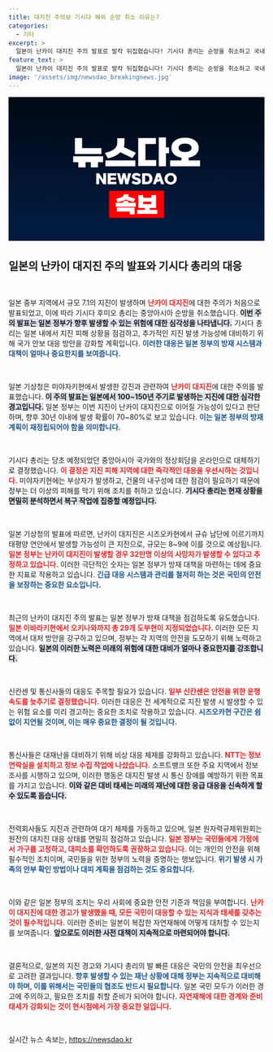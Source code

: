 ```yaml
---
title: 대지진 주의보 기시다 해외 순방 취소 이유는?
categories:
  - 기타
excerpt: >
  일본이 난카이 대지진 주의 발표로 발칵 뒤집혔습니다! 기시다 총리는 순방을 취소하고 국내 피해 상황 점검에 나서며, 100년 주기의 대재앙에 대비하는 긴급 대책을 세우고 있습니다. 지금 바로 클릭해서 일본의 우려를 확인하세요!
feature_text: >
  일본이 난카이 대지진 주의 발표로 발칵 뒤집혔습니다! 기시다 총리는 순방을 취소하고 국내 피해 상황 점검에 나서며, 100년 주기의 대재앙에 대비하는 긴급 대책을 세우고 있습니다. 지금 바로 클릭해서 일본의 우려를 확인하세요!
image: '/assets/img/newsdao_breakingnews.jpg'
---
```


<p><img src="/assets/img/newsdao_breakingnews.jpg" alt="ranknews 속보" /></p>

<h2 data-ke-size="size26">일본의 난카이 대지진 주의 발표와 기시다 총리의 대응</h2>

<p data-ke-size="size16">&nbsp;</p>

<p>일본 중부 지역에서 규모 7.1의 지진이 발생하며 <b><span style="color: #ee2323;">난카이 대지진</span></b>에 대한 주의가 처음으로 발표되었고, 이에 따라 기시다 후미오 총리는 중앙아시아 순방을 취소했습니다. <b><span style="background-color: #21538527;">이번 주의 발표는 일본 정부가 향후 발생할 수 있는 위험에 대한 심각성을 나타냅니다.</span></b> 기시다 총리는 일본 내에서 지진 피해 상황을 점검하고, 추가적인 지진 발생 가능성에 대비하기 위해 국가 안보 대응 방안을 강화할 계획입니다. <b><span style="color: #1a5490;">이러한 대응은 일본 정부의 방재 시스템과 대책이 얼마나 중요한지를 보여줍니다.</span></b> </p>

<p data-ke-size="size16">&nbsp;</p>

<p>일본 기상청은 미야자키현에서 발생한 강진과 관련하여 <b><span style="color: #ee2323;">난카이 대지진</span></b>에 대한 주의를 발표했습니다. <b><span style="background-color: #21538527;">이 주의 발표는 일본에서 100~150년 주기로 발생하는 지진에 대한 심각한 경고입니다.</span></b> 일본 정부는 이번 지진이 난카이 대지진으로 이어질 가능성이 있다고 판단하며, 향후 30년 이내에 발생 확률이 70~80%로 보고 있습니다. <b><span style="color: #1a5490;">이는 일본 정부의 방재 계획이 재정립되어야 함을 의미합니다.</span></b> </p>

<p data-ke-size="size16">&nbsp;</p>

<p>기시다 총리는 당초 예정되었던 중앙아시아 국가와의 정상회담을 온라인으로 대체하기로 결정했습니다. <b><span style="color: #ee2323;">이 결정은 지진 피해 지역에 대한 즉각적인 대응을 우선시하는 것입니다.</span></b> 미야자키현에는 부상자가 발생하고, 건물의 내구성에 대한 점검이 필요하기 때문에 정부는 더 이상의 피해를 막기 위해 조치를 취하고 있습니다. <b><span style="background-color: #21538527;">기시다 총리는 현재 상황을 면밀히 분석하면서 복구 작업에 집중할 예정입니다.</span></b> </p>

<p data-ke-size="size16">&nbsp;</p>

<p>일본 기상청의 발표에 따르면, 난카이 대지진은 시즈오카현에서 규슈 남단에 이르기까지 태평양 연안에서 발생할 가능성이 큰 지진으로, 규모는 8~9에 이를 것으로 예상됩니다. <b><span style="color: #ee2323;">일본 정부는 난카이 대지진이 발생할 경우 32만명 이상의 사망자가 발생할 수 있다고 추정하고 있습니다.</span></b> 이러한 극단적인 숫자는 일본 정부가 방재 대책을 마련하는 데에 중요한 지표로 작용하고 있습니다. <b><span style="color: #1a5490;">긴급 대응 시스템과 관리를 철저히 하는 것은 국민의 안전을 보장하는 중요한 요소입니다.</span></b></p>

<p data-ke-size="size16">&nbsp;</p>

<p>최근의 난카이 대지진 주의 발표는 일본 정부가 방재 대책을 점검하도록 유도했습니다. <b><span style="color: #ee2323;">일본 이바라키현에서 오키나와까지 총 29개 도부현이 지정되었습니다.</span></b> 이러한 모든 지역에서 대처 방안을 강구하고 있으며, 정부는 각 지역의 안전을 도모하기 위해 노력하고 있습니다. <b><span style="background-color: #21538527;">일본의 이러한 노력은 미래의 위험에 대한 대비가 얼마나 중요한지를 강조합니다.</span></b> </p>

<p data-ke-size="size16">&nbsp;</p>

<p>신칸센 및 통신사들의 대응도 주목할 필요가 있습니다. <b><span style="color: #ee2323;">일부 신칸센은 안전을 위한 운행 속도를 늦추기로 결정했습니다.</span></b> 이러한 대응은 전 세계적으로 지진 발생 시 발생할 수 있는 위험 요소를 미리 경고하는 중요한 조치로 작용하고 있습니다. <b><span style="color: #1a5490;">시즈오카현 구간은 쉼 없이 지연될 것이며, 이는 매우 중요한 결정이 될 것입니다.</span></b></p>

<p data-ke-size="size16">&nbsp;</p>

<p>통신사들은 대재난을 대비하기 위해 비상 대응 체제를 강화하고 있습니다. <b><span style="color: #ee2323;">NTT는 정보연락실을 설치하고 정보 수집 작업에 나섰습니다.</span></b> 소프트뱅크 또한 주요 지역에서 정보 조사를 시행하고 있으며, 이러한 행동은 대지진 발생 시 통신 장애를 예방하기 위한 목표를 가지고 있습니다. <b><span style="background-color: #21538527;">이와 같은 대비 태세는 미래의 재난에 대한 응급 대응을 신속하게 할 수 있도록 돕습니다.</span></b></p>

<p data-ke-size="size16">&nbsp;</p>

<p>전력회사들도 지진과 관련하여 대기 체제를 가동하고 있으며, 일본 원자력규제위원회는 원전의 대지진 대응 상태를 면밀히 점검하고 있습니다. <b><span style="color: #ee2323;">일본 정부는 국민들에게 가정에서 가구를 고정하고, 대피소를 확인하도록 권장하고 있습니다.</span></b> 이는 개인의 안전을 위해 필수적인 조치이며, 국민들을 위한 정부의 노력을 증명하는 행보입니다. <b><span style="color: #1a5490;">위기 발생 시 가족의 안부 확인 방법이나 대피 계획을 점검하는 것도 중요합니다.</span></b></p>

<p data-ke-size="size16">&nbsp;</p>

<p>이와 같은 일본 정부의 조치는 우리 사회에 중요한 안전 기준과 책임을 부여합니다. <b><span style="color: #ee2323;">난카이 대지진에 대한 경고가 발생했을 때, 모든 국민이 대응할 수 있는 지식과 태세를 갖추는 것이 필수적입니다.</span></b> 이러한 준비는 일본이 복잡한 자연재해에 어떻게 대처할 수 있는지를 보여줍니다. <b><span style="background-color: #21538527;">앞으로도 이러한 사전 대책이 지속적으로 마련되어야 합니다.</span></b> </p>

<p data-ke-size="size16">&nbsp;</p>

<p>결론적으로, 일본의 지진 경고와 기시다 총리의 발 빠른 대응은 국민의 안전을 최우선으로 고려한 결과입니다. <b><span style="color: #1a5490;">향후 발생할 수 있는 재난 상황에 대해 정부는 지속적으로 대비해야 하며, 이를 위해서는 국민들의 협조도 반드시 필요합니다.</span></b> 일본 국민 모두가 이러한 경고에 주의하고, 필요한 조치를 취할 준비가 되어야 합니다. <b><span style="color: #ee2323;">자연재해에 대한 경계와 준비 태세가 강화되는 것이 현시점에서 가장 중요한 일입니다.</span></b> </p>

<p data-ke-size="size16">&nbsp;</p>
실시간 뉴스 속보는, <a href="https://newsdao.kr" rel="dofollow">https://newsdao.kr</a>


